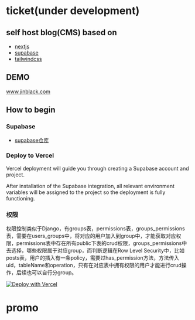 <!--
 * @Author: JinBlack
 * @Date: 2024-01-23 10:31:31
 * @LastEditors: j4tmr black4jin@gmail.com
 * @LastEditTime: 2024-03-27 10:01:04
 * @FilePath: /ticket/README.md
 * @Description: black4jin@gmail.com
 * 
 * Copyright (c) 2024 by 4tmr, All Rights Reserved. 
-->
# ticket(under development)

## self host blog(CMS) based on
- <a href="https://nextjs.org/docs" target="_blank">nextjs</a>
- <a href="https://supabase.com/" target="_blank">supabase</a>
- <a href="https://tailwindcss.com/" target="_blank">tailwindcss</a>

## DEMO
<p>
 <a href="https://www.jinblack.com" target="_blank">www.jinblack.com</a>
</p>

## How to begin

### Supabase
- <a href="https://github.com/4cola/ticket-supabase" target="_blank">supabase仓库</a>

### Deploy to Vercel

Vercel deployment will guide you through creating a Supabase account and project.

After installation of the Supabase integration, all relevant environment variables will be assigned to the project so the deployment is fully functioning.

### 权限
权限控制类似于Django，有groups表，permissions表，groups_permissions表，需要在users_groups中，将对应的用户加入到group中，才能获取对应权限，permissions表中存在所有public下表的crud权限，groups_permissions中去选择，哪些权限属于对应group，而判断逻辑在Row Level Security中，比如posts表，用户的插入有一条policy，需要过has_permission方法，方法传入uid，tableName和operation，只有在对应表中拥有权限的用户才能进行crud操作，后续也可以自行分group。

[![Deploy with Vercel](https://vercel.com/button)](https://vercel.com/new/clone?repository-url=https://github.com/4cola/ticket&project-name=ticket&repository-name=ticket)
# promo
